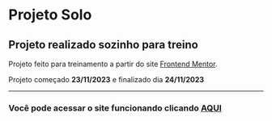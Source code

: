 # Projeto Solo

## Projeto realizado sozinho para treino

Projeto feito para treinamento a partir do site [Frontend Mentor](https://www.frontendmentor.io/profile/BrunoHeA).

Projeto começado **23/11/2023** e finalizado dia **24/11/2023**

---

### Você pode acessar o site funcionando clicando [AQUI](https://desafio03-eosin.vercel.app)
